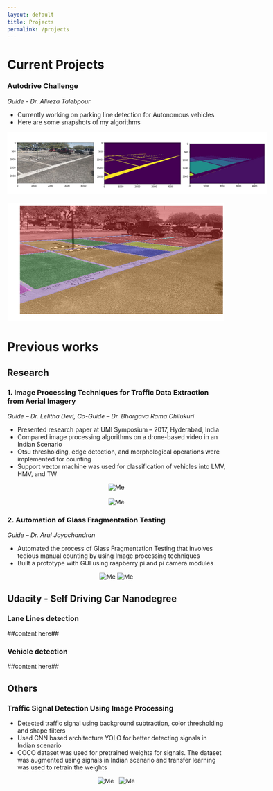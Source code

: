 ```yaml
---
layout: default
title: Projects
permalink: /projects
---
```


# Current Projects

### Autodrive Challenge
*Guide - Dr. Alireza Talebpour*
- Currently working on parking line detection for Autonomous vehicles
- Here are some snapshots of my algorithms
<center>
<img style="max-width:600px;max-height:350px;" class="home" src="/assets/ref_park_image_1.jpg" alt="Me">
<br><br>
<img style="max-width:500px;max-height:400px;" class="home" src="/assets/result_marked_1.jpg" alt="Me">
</center>

# Previous works
## Research

### 1. Image Processing Techniques for Traffic Data Extraction from Aerial Imagery
  *Guide – Dr. Lelitha Devi, Co-Guide – Dr. Bhargava Rama Chilukuri*
-	Presented research paper at UMI Symposium – 2017, Hyderabad, India
-	Compared image processing algorithms on a drone-based video in an Indian Scenario
-	Otsu thresholding, edge detection, and morphological operations were implemented for counting
-	Support vector machine was used for classification of vehicles into LMV, HMV, and TW
<center>
<img style="max-width:400px;max-height:300px;" class="home" src="/assets/aerial_0.png" alt="Me">
<br><br>
<img style="max-width:400px;max-height:300px;" class="home" src="/assets/aerial_1.png" alt="Me">
</center>

### 2. Automation of Glass Fragmentation Testing
*Guide – Dr. Arul Jayachandran*
-	Automated the process of Glass Fragmentation Testing that involves tedious manual counting by using Image processing techniques
- Built a prototype with GUI using raspberry pi and pi camera modules
<center>
<img style="max-width:300px;max-height:300px;" class="home" src="/assets/glass_0.png" alt="Me">
<img style="max-width:300px;max-height:300px;" class="home" src="/assets/glass_1.png" alt="Me">
</center>

## Udacity - Self Driving Car Nanodegree
### Lane Lines detection
 ##content here##
### Vehicle detection
 ##content here##
## Others
### Traffic Signal Detection Using Image Processing
- Detected traffic signal using background subtraction, color thresholding and shape filters
-	Used CNN based architecture YOLO for better detecting signals in Indian scenario
- COCO dataset was used for pretrained weights for signals. The dataset was augmented using signals in Indian scenario and transfer learning was used to retrain the weights
<center>
<img style="max-width:300px;max-height:200px;" class="home" src="/assets/signal_0.png" alt="Me"> &nbsp;
<img style="max-width:300px;max-height:200px;" class="home" src="/assets/signal_1.png" alt="Me">
</center>
